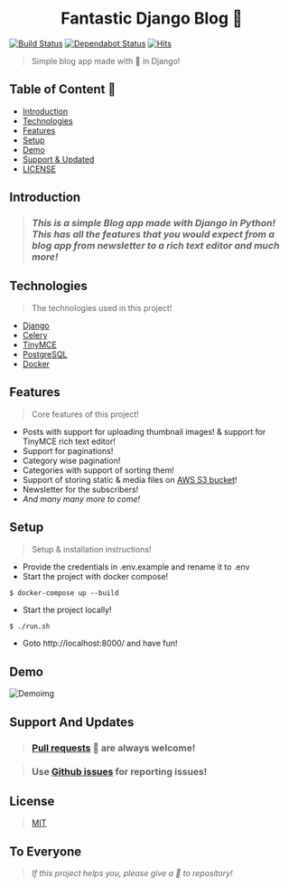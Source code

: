 <h1 align="center" >Fantastic Django Blog 👏</h1>

[![Build Status](https://travis-ci.com/kumaraditya303/Fantastic-Django-Blog.svg?token=Tp128txvcHsePdipY3xq&branch=master)](https://travis-ci.com/kumaraditya303/Fantastic-Django-Blog)
[![Dependabot Status](https://api.dependabot.com/badges/status?host=github&repo=kumaraditya303/Fantastic-Django-Blog&identifier=280406434)](https://dependabot.com)
[![Hits](https://hits.seeyoufarm.com/api/count/incr/badge.svg?url=https%3A%2F%2Fgithub.com%2Fkumaraditya303%2FFantastic-Django-Blog&count_bg=%2379C83D&title_bg=%23555555&icon=&icon_color=%23E7E7E7&title=hits&edge_flat=false)](https://hits.seeyoufarm.com)

> Simple blog app made with 💖 in Django!

## Table of Content 🎉
* [Introduction](#introduction)
* [Technologies](#technologies)
* [Features](#features)
* [Setup](#setup)
* [Demo](#demo)
* [Support & Updated](#support-and-updates)
* [LICENSE](#license)

## Introduction
> ### *_This is a simple Blog app made with Django in Python!_ <br> This has all the features that you would expect from a blog app from newsletter to a rich text editor and much more!*

## Technologies
> The technologies used in this project!
* [Django](https://github.com/django/django.git)
* [Celery](https://github.com/celery/celery.git)
* [TinyMCE](https://github.com/aljosa/django-tinymce.git)
* [PostgreSQL](https://github.com/postgres/postgres.git)
* [Docker](https://github.com/docker)


## Features
> Core features of this project!
* Posts with support for uploading thumbnail images! & support for TinyMCE rich text editor!
* Support for paginations!
* Category wise pagination!
* Categories with support of sorting them!
* Support of storing static & media files on [AWS S3 bucket](https://aws.amazon.com/s3/)! 
* Newsletter for the subscribers!
* _And many many more to come!_

## Setup
> Setup & installation instructions!
* Provide the credentials in .env.example and rename it to .env
* Start the project with docker compose!
```
$ docker-compose up --build
```
* Start the project locally!
```sh
$ ./run.sh 
```

* Goto http://localhost:8000/ and have fun!


## Demo
![Demoimg](demo.gif)


## Support And Updates
> ### [Pull requests](https://github.com/kumaraditya303/Fantastic-Django-Blog/pulls) 🙌 are always welcome!

> ### Use [Github issues](https://github.com/kumaraditya303/Fantastic-Django-Blog/issues) for reporting issues!

## License 
> [MIT](/LICENSE.md)

## To Everyone
> *If this project helps you, please give a 🌟 to repository!*
